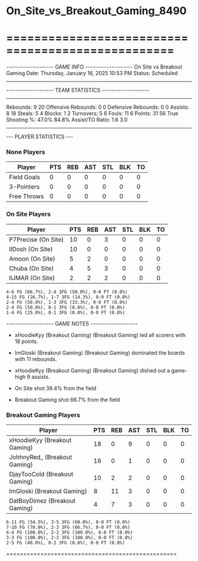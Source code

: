 # On_Site_vs_Breakout_Gaming_8490

==================================================
==================================================

-------------------- GAME INFO --------------------
On Site vs Breakout Gaming
Date: Thursday, January 16, 2025 10:53 PM
Status: Scheduled

--------------------------------------------------

-------------------- TEAM STATISTICS --------------------

---------------------------------------------------------------------------
Rebounds:                 9                         20
Offensive Rebounds:       0                         0
Defensive Rebounds:       0                         0
Assists:                  8                         18
Steals:                   5                         4
Blocks:                   1                         2
Turnovers:                5                         6
Fouls:                    11                        6
Points:                   31                        56
True Shooting %:          47.0%                     84.8%
Assist/TO Ratio:          1.6                       3.0

--------------------------------------------------

--- PLAYER STATISTICS ---

### None Players

|Player|PTS|REB|AST|STL|BLK|TO|
|---|---|---|---|---|---|---|
|Field Goals|0|0|0|0|0|0|
|3-Pointers|0|0|0|0|0|0|
|Free Throws|0|0|0|0|0|0|

### On Site Players

|Player|PTS|REB|AST|STL|BLK|TO|
|---|---|---|---|---|---|---|
|P7Precise (On Site)|10|0|3|0|0|0|
|IlDosh (On Site)|10|0|0|0|0|0|
|Amoon (On Site)|5|2|0|0|0|0|
|Chuba (On Site)|4|5|3|0|0|0|
|llJMAR (On Site)|2|2|2|0|0|0|

```
4-6 FG (66.7%), 2-4 3FG (50.0%), 0-0 FT (0.0%)
4-15 FG (26.7%), 1-7 3FG (14.3%), 0-0 FT (0.0%)
2-4 FG (50.0%), 1-3 3FG (33.3%), 0-0 FT (0.0%)
2-4 FG (50.0%), 0-1 3FG (0.0%), 0-0 FT (0.0%)
1-4 FG (25.0%), 0-1 3FG (0.0%), 0-0 FT (0.0%)
```

-------------------- GAME NOTES --------------------

* xHoodieKyy (Breakout Gaming) (Breakout Gaming) led all scorers with 18 points.
* ImGloski (Breakout Gaming) (Breakout Gaming) dominated the boards with 11 rebounds.
* xHoodieKyy (Breakout Gaming) (Breakout Gaming) dished out a game-high 9 assists.

* On Site shot 39.4% from the field

* Breakout Gaming shot 66.7% from the field

### Breakout Gaming Players

|Player|PTS|REB|AST|STL|BLK|TO|
|---|---|---|---|---|---|---|
|xHoodieKyy (Breakout Gaming)|18|0|9|0|0|0|
|JohhnyRed_ (Breakout Gaming)|16|0|1|0|0|0|
|DjayTooCold (Breakout Gaming)|10|2|2|0|0|0|
|ImGloski (Breakout Gaming)|8|11|3|0|0|0|
|DatBoyDimez (Breakout Gaming)|4|7|3|0|0|0|

```
6-11 FG (54.5%), 3-5 3FG (60.0%), 0-0 FT (0.0%)
7-10 FG (70.0%), 2-3 3FG (66.7%), 0-0 FT (0.0%)
4-4 FG (100.0%), 2-2 3FG (100.0%), 0-0 FT (0.0%)
3-3 FG (100.0%), 2-2 3FG (100.0%), 0-0 FT (0.0%)
2-5 FG (40.0%), 0-2 3FG (0.0%), 0-0 FT (0.0%)
```

==================================================

